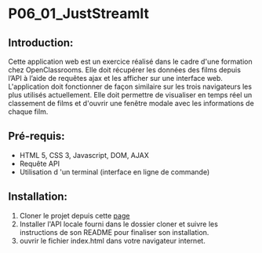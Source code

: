 # P06_01_JustStreamIt 
## Introduction:

  Cette application web est un exercice réalisé dans le cadre d\'une formation chez OpenClassrooms.
Elle doit récupérer les données des films depuis l’API à l’aide de requêtes ajax et les afficher sur une interface web.
L\'application doit fonctionner de façon similaire sur les trois navigateurs les plus utilisés actuellement.
Elle doit permettre de visualiser en temps réel un classement de films et d'ouvrir une fenêtre modale avec les informations de chaque film.

## Pré-requis:

- HTML 5, CSS 3, Javascript, DOM, AJAX
- Requête API
- Utilisation d \'un terminal (interface en ligne de commande)

## Installation:

1. Cloner le projet depuis cette [page](https://github.com/RenoFar/P06_01_JustStreamIt "https://github.com/RenoFar/P06_01_JustStreamIt")
2. Installer l'API locale fourni dans le dossier cloner et suivre les instructions de son README pour finaliser son installation.
3. ouvrir le fichier index.html dans votre navigateur internet.
